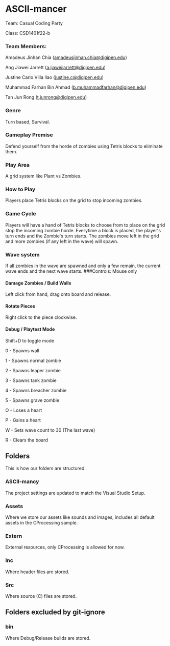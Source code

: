 # ASCII-mancer
Team: Casual Coding Party

Class: CSD1401f22-b

### Team Members:
Amadeus Jinhan Chia	  (amadeusjinhan.chia@digipen.edu)

Ang Jiawei Jarrett	  (a.jiaweijarrett@digipen.edu)

Justine Carlo Villa Ilao  (justine.c@digipen.edu)

Muhammad Farhan Bin Ahmad (b.muhammadfarhan@digipen.edu)

Tan Jun Rong		  (t.junrong@digipen.edu)

### Genre
Turn based, Survival.
### Gameplay Premise
Defend yourself from the horde of zombies using Tetris blocks to eliminate them.
### Play Area
A grid system like Plant vs Zombies.
### How to Play
Players place Tetris blocks on the grid to stop incoming zombies.
### Game Cycle
Players will have a hand of Tetris blocks to choose from to place on the grid stop the incoming zombie horde. Everytime a block is placed, the player's turn ends and the Zombie's turn starts. The zombies move left in the grid and more zombies (if any left in the wave) will spawn. 
### Wave system
If all zombies in the wave are spawned and only a few remain, the current wave ends and the next wave starts.
###Controls:
Mouse only

#### Damage Zombies / Build Walls
Left click from hand, drag onto board and release.

#### Rotate Pieces
Right click to the piece clockwise.

#### Debug / Playtest Mode
Shift+D to toggle mode

0 - Spawns wall

1 - Spawns normal zombie

2 - Spawns leaper zombie

3 - Spawns tank zombie

4 - Spawns breacher zombie

5 - Spawns grave zombie

O - Loses a heart

P - Gains a heart

W - Sets wave count to 30 (The last wave)

R - Clears the board

## Folders
This is how our folders are structured.
### ASCII-mancy
The project settings are updated to match the Visual Studio Setup.
### Assets
Where we store our assets like sounds and images, includes all default assets in the CProcessing sample.
### Extern
External resources, only CProcessing is allowed for now.
### Inc
Where header files are stored.
### Src
Where source (C) files are stored.
## Folders excluded by git-ignore
### bin
Where Debug/Release builds are stored.
